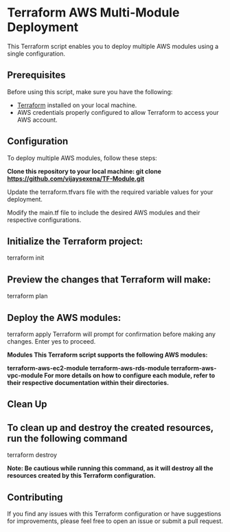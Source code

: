 # Terraform AWS Multi-Module Deployment
This Terraform script enables you to deploy multiple AWS modules using a single configuration.


## Prerequisites
Before using this script, make sure you have the following:
- [Terraform](https://www.terraform.io/downloads.html) installed on your local machine.
- AWS credentials properly configured to allow Terraform to access your AWS account.

## Configuration

To deploy multiple AWS modules, follow these steps:

**Clone this repository to your local machine:
  git clone https://github.com/vijaysexena/TF-Module.git**

Update the terraform.tfvars file with the required variable values for your deployment.

Modify the main.tf file to include the desired AWS modules and their respective configurations.


## Initialize the Terraform project:
terraform init


## Preview the changes that Terraform will make:
terraform plan


## Deploy the AWS modules:
terraform apply
Terraform will prompt for confirmation before making any changes. Enter yes to proceed.

**Modules
This Terraform script supports the following AWS modules:**

**terraform-aws-ec2-module
terraform-aws-rds-module
terraform-aws-vpc-module
For more details on how to configure each module, refer to their respective documentation within their directories.**

## Clean Up
## To clean up and destroy the created resources, run the following command
terraform destroy


**Note: Be cautious while running this command, as it will destroy all the resources created by this Terraform configuration.**


## Contributing
If you find any issues with this Terraform configuration or have suggestions for improvements, please feel free to open an issue or submit a pull request.
